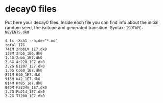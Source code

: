 # decay0 files

Put here your decay0 files. Inside each file you can find info about the initial random seed, the isotope and generated transition. Syntax: `ISOTOPE-NEVENTS.dk0`

```shell
$ ls -Xsh1 --hide="*.md"
total 17G
741M 2nbbLV_1E7.dk0
138M 2nbb_1E6.dk0
1.4G 2nbb_1E7.dk0
2.6G Ac228_1E7.dk0
3.2G Bi207_1E7.dk0
1.9G Co60_1E7.dk0
871M K40_1E7.dk0
916M K42_1E7.dk0
814M Kr85_1e7.dk0
840M Pa234m_1E7.dk0
1.7G Pb214_1E7.dk0
2.2G Tl208_1E7.dk0
```
